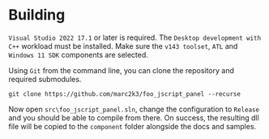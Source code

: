 # Building

`Visual Studio 2022 17.1` or later is required. The `Desktop development with C++` workload must be installed. Make sure the `v143 toolset`, `ATL` and `Windows 11 SDK` components are selected.

Using `Git` from the command line, you can clone the repository and required submodules.

`git clone https://github.com/marc2k3/foo_jscript_panel --recurse`

Now open `src\foo_jscript_panel.sln`, change the configuration to `Release` and you should be able to compile from there. On success, the resulting dll file will be copied to the `component` folder alongside the docs and samples.
